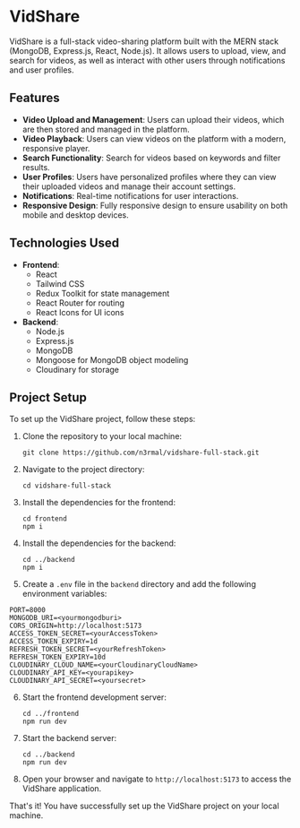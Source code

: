 
# VidShare

VidShare is a full-stack video-sharing platform built with the MERN stack (MongoDB, Express.js, React, Node.js). It allows users to upload, view, and search for videos, as well as interact with other users through notifications and user profiles.

## Features

-   **Video Upload and Management**: Users can upload their videos, which are then stored and managed in the platform.
-   **Video Playback**: Users can view videos on the platform with a modern, responsive player.
-   **Search Functionality**: Search for videos based on keywords and filter results.
-   **User Profiles**: Users have personalized profiles where they can view their uploaded videos and manage their account settings.
-   **Notifications**: Real-time notifications for user interactions.
-   **Responsive Design**: Fully responsive design to ensure usability on both mobile and desktop devices.

## Technologies Used

-   **Frontend**:
    -   React
    -   Tailwind CSS
    -   Redux Toolkit for state management
    -   React Router for routing
    -   React Icons for UI icons
-   **Backend**:
    -   Node.js
    -   Express.js
    -   MongoDB
    -   Mongoose for MongoDB object modeling
    -   Cloudinary for storage


## Project Setup

To set up the VidShare project, follow these steps:

1. Clone the repository to your local machine:
    ```
    git clone https://github.com/n3rmal/vidshare-full-stack.git
    ```

2. Navigate to the project directory:
    ```
    cd vidshare-full-stack
    ```

3. Install the dependencies for the frontend:
    ```
    cd frontend
    npm i
    ```

4. Install the dependencies for the backend:
    ```
    cd ../backend
    npm i
    ```

5. Create a `.env` file in the `backend` directory and add the following environment variables:

```
PORT=8000
MONGODB_URI=<yourmongodburi>
CORS_ORIGIN=http://localhost:5173
ACCESS_TOKEN_SECRET=<yourAccessToken>
ACCESS_TOKEN_EXPIRY=1d
REFRESH_TOKEN_SECRET=<yourRefreshToken>
REFRESH_TOKEN_EXPIRY=10d
CLOUDINARY_CLOUD_NAME=<yourCloudinaryCloudName>
CLOUDINARY_API_KEY=<yourapikey>
CLOUDINARY_API_SECRET=<yoursecret>
```

6. Start the frontend development server:
    ```
    cd ../frontend
    npm run dev
    ```

7. Start the backend server:
    ```
    cd ../backend
    npm run dev
    ```

8. Open your browser and navigate to `http://localhost:5173` to access the VidShare application.

That's it! You have successfully set up the VidShare project on your local machine.

